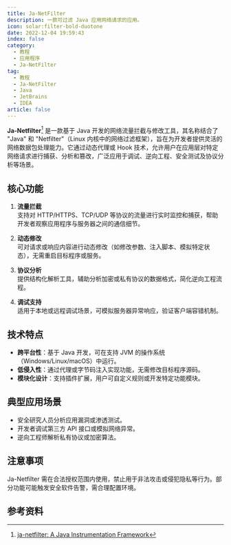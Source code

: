 ```yaml
---
title: Ja-NetFilter
description: 一款可过滤 Java 应用网络请求的应用。
icon: solar:filter-bold-duotone
date: 2022-12-04 19:59:43
index: false
category:
  - 教程
  - 应用程序
  - Ja-NetFilter
tag:
  - 教程
  - Ja-NetFilter
  - Java
  - JetBrains
  - IDEA
article: false
---
```


**Ja-Netfilter**[^1] 是一款基于 Java 开发的网络流量拦截与修改工具，其名称结合了 "Java" 和 "Netfilter"（Linux 内核中的网络过滤框架），旨在为开发者提供灵活的网络数据包处理能力。它通过动态代理或 Hook 技术，允许用户在应用层对特定网络请求进行捕获、分析和篡改，广泛应用于调试、逆向工程、安全测试及协议分析等场景。

## 核心功能

1. **流量拦截**  
   支持对 HTTP/HTTPS、TCP/UDP 等协议的流量进行实时监控和捕获，帮助开发者观察应用程序与服务器之间的通信细节。

2. **动态修改**  
   可对请求或响应内容进行动态修改（如修改参数、注入脚本、模拟特定状态），无需重启目标程序或服务。

3. **协议分析**  
   提供结构化解析工具，辅助分析加密或私有协议的数据格式，简化逆向工程流程。

4. **调试支持**  
   适用于本地或远程调试场景，可模拟服务器异常响应，验证客户端容错机制。

## 技术特点

- **跨平台性**：基于 Java 开发，可在支持 JVM 的操作系统（Windows/Linux/macOS）中运行。
- **低侵入性**：通过代理或字节码注入实现功能，无需修改目标程序源码。
- **模块化设计**：支持插件扩展，用户可自定义规则或开发特定功能模块。

## 典型应用场景

- 安全研究人员分析应用漏洞或渗透测试。
- 开发者调试第三方 API 接口或模拟网络异常。
- 逆向工程师解析私有协议或加密算法。

## 注意事项

Ja-Netfilter 需在合法授权范围内使用，禁止用于非法攻击或侵犯隐私等行为。部分功能可能触发安全软件告警，需合理配置环境。

## 参考资料

[^1]: [ja-netfilter: A Java Instrumentation Framework](https://gitee.com/ja-netfilter/ja-netfilter "Ja-Netfilter 项目地址。")
